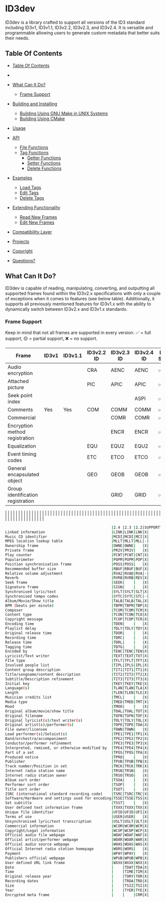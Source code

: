 # ID3dev
ID3dev is a library crafted to support all versions of the ID3 standard including ID3v1, ID3v1.1, ID3v2.2, ID3v2.3, and ID3v2.4. It is versatile and programmable allowing users to generate custom metadata that better suits their needs.

## Table Of Contents
- [Table Of Contents](#table-of-contents)
- 




- [What Can It Do?](#what-can-it-do-)
  * [Frame Support](#frame-support)
- [Building and Installing](#building-and-installing)
  * [Building Using GNU Make in UNIX Systems](#building-using-gnu-make-in-unix-systems)
  * [Building Using CMake](#building-using-cmake)
- [Usage](#usage)
- [API](#api)
  * [File Functions](#file-functions)
  * [Tag Functions](#tag-functions)
    + [Getter Functions](#getter-functions)
    + [Setter Functions](#setter-functions)
    + [Delete Functions](#delete-functions)
- [Examples](#examples)
    + [Load Tags](#load-tags)
    + [Edit Tags](#edit-tags)
    + [Delete Tags](#delete-tags)
- [Extending Functionality](#extending-functionality)
    + [Read New Frames](#read-new-frames)
    + [Edit New Frames](#edit-new-frames)
- [Compatibility Layer](#compatibility-layer)
- [Projects](#projects)
- [Copyright](#copyright)
- [Questions?](#questions-)

## What Can It Do?
ID3dev is capable of reading, manipulating, converting, and outputting all supported frames found within the ID3v2.x specifications with only a couple of exceptions when it comes to features (see below table). Additionally, it supports all previously mentioned features for ID3v1.x with the ability to dynamically switch between ID3v2.x and ID3v1.x standards.

### Frame Support
Keep in mind that not all frames are supported in every version.
✅ = full support, 🟡 = partial support, ❌ = no support.

| Frame | ID3v1 | ID3v1.1 | ID3v2.2 ID | ID3v2.3 ID | ID3v2.4 ID | Library Support |
|-------|-------|---------|------------|------------|------------|-----------------|
| Audio encryption                  |       |         | CRA        | AENC       | AENC       | ✅               |
| Attached picture                  |       |         | PIC        | APIC       | APIC       | ✅               |
| Seek point index                  |       |         |            |            | ASPI       | ✅               |
| Comments                          | Yes   | Yes     | COM        | COMM       | COMM       | ✅               |
| Commercial                        |       |         |            | COMR       | COMR       | ✅               |
| Encryption method registration    |       |         |            | ENCR       | ENCR       | ✅               |
| Equalization                      |       |         | EQU        | EQU2       | EQU2       | ✅               |
| Event timing codes                |       |         | ETC        | ETCO       | ETCO       | ✅               |
| General encapsulated object       |       |         | GEO        | GEOB       | GEOB       | ✅               |
| Group identification registration |       |         |            | GRID       | GRID       | ✅               |

|
|
|
|
|
|
|
|
|
|
|
|
|
|
|
|
|
|
|
|
|
|
|
|
|
|
|
|
|
|
|
|
|
|
|
|
|
|
|
|
|
|
|
|
|
|
|
|
|
|
|
|
|
|
|
|
|
|
|
|
|
|
|
|
|
|
|
|
|
|
|
|
|
|


```bash
                                                |2.4 |2.3 |2.2|SUPPORT?
Linked information                              |LINK|LINK|LNK|X|
Music CD identifier                             |MCDI|MCDI|MCI|X|
MPEG location lookup table                      |MLLT|MLLT|MLL|-|
Ownership frame                                 |OWNE|OWNE|   |X|
Private frame                                   |PRIV|PRIV|   |X|
Play counter                                    |PCNT|PCNT|CNT|X|
Popularimeter                                   |POPM|POPM|POP|X|
Position synchronisation frame                  |POSS|POSS|   |X|
Recommended buffer size                         |RBUF|RBUF|BUF|X|
Relative volume adjustment                      |RVA2|RVAD|RVA|-|
Reverb                                          |RVRB|RVRB|REV|X|
Seek frame                                      |SEEK|    |   |X|
Signature frame                                 |SIGN|    |   |X|
Synchronised lyric/text                         |SYLT|SYLT|SLT|X|
Synchronised tempo codes                        |SYTC|SYTC|STC|-|
Album/Movie/Show title                          |TALB|TALB|TAL|X|
BPM (beats per minute)                          |TBPM|TBPM|TBP|X|
Composer                                        |TCOM|TCOM|TCM|X|
Content type                                    |TCON|TCON|TCO|X|
Copyright message                               |TCOP|TCOP|TCR|X|
Encoding time                                   |TDEN|    |   |X|
Playlist delay                                  |TDLY|TDLY|TDY|X|
Original release time                           |TDOR|    |   |X|
Recording time                                  |TDRC|    |   |X|
Release time                                    |TDRL|    |   |X|
Tagging time                                    |TDTG|    |   |X|
Encoded by                                      |TENC|TENC|TEN|X|
Lyricist/Text writer                            |TEXT|TEXT|TXT|X|
FIle type                                       |TFLT|TFLT|TFT|X|
Involved people list                            |TIPL|IPLS|IPL|X|
Content group description                       |TIT1|TIT1|TT1|X|
Title/songname/content description              |TIT2|TIT2|TT2|X|
Subtitle/Description refinement                 |TIT3|TIT3|TT3|X|
Initial key                                     |TKEY|TKEY|TKE|X|
Language(s)                                     |TLAN|TLAN|TLA|X|
Length                                          |TLEN|TLEN|TLE|X|
Musician credits list                           |TMCL|    |   |X|
Media type                                      |TMED|TMED|TMT|X|
Mood                                            |TMOO|    |   |X|
Original album/movie/show title                 |TOAL|TOAL|TOT|X|
Original filename                               |TOFN|TOFN|TOF|X|
Original lyricist(s)/text writer(s)             |TOLY|TOLY|TOL|X|
Original artist(s)/performer(s)                 |TOPE|TOPE|TOA|X|
File owner/licensee                             |TOWN|TOWN|   |X|
Lead performer(s)/Soloist(s)                    |TPE1|TPE1|TP1|X|
Band/orchestra/accompaniment                    |TPE2|TPE2|TP2|X|
Conductor/performer refinement                  |TPE3|TPE3|TP3|X|
Interpreted, remixed, or otherwise modified by  |TPE4|TPE4|TP4|X|
Part of a set                                   |TPOS|TPOS|TPA|X|
Produced notice                                 |TPRO|    |   |X|
Publisher                                       |TPUB|TPUB|TPB|X|
Track number/Position in set                    |TRCK|TRCK|TRK|X|
Internet radio station name                     |TRSN|TRSN|   |X|
Internet radio station owner                    |TRSO|TRSO|   |X|
Album sort order                                |TSOA|    |   |X|
Performer sort order                            |TSOP|    |   |X|
Title sort order                                |TSOT|    |   |X|
ISRC (international standard recording code)    |TSRC|TSRC|TRC|X|
Software/Hardware and settings used for encoding|TSSE|TSSE|TSS|X|
Set subtitle                                    |TSST|    |   |X|
User defined text information frame             |TXXX|TXXX|TXX|X|
Unique file identifier                          |UFID|UFID|UFI|X|
Terms of use                                    |USER|USER|   |X|
Unsynchronised lyric/text transcription         |USLT|USLT|ULT|X|
Commercial information                          |WCOM|WCOM|WCM|X|
Copyright/Legal information                     |WCOP|WCOP|WCP|X|
Official audio file webpage                     |WOAF|WOAF|WAF|X|
Official artist/performer webpage               |WOAR|WOAR|WAR|X|
Official audio source webpage                   |WOAS|WOAS|WAS|X|
Official Internet radio station homepage        |WORS|WORS|   |X|
Payment                                         |WPAY|WPAY|   |X|
Publishers official webpage                     |WPUB|WPUB|WPB|X|
User defined URL link frame                     |WXXX|WXXX|WXX|X|
Date                                            |    |TDAT|TDA|X|
Time                                            |    |TIME|TIM|X|
Original release year                           |    |TORY|TOR|X|
Recording dates                                 |    |TRDA|TRD|X|
Size                                            |    |TSIZ|TSI|X|
Year                                            |    |TYER|TYE|X|
Encrypted meta frame                            |    |    |CRM|X|
```